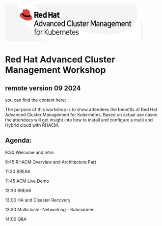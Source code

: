 <img src="https://github.com/RHEPDS/RH-AdvClustMgmt/blob/main/RHACM_logo.png" width="450" height="120">

# Red Hat Advanced Cluster Management Workshop
## remote version 09 2024

you can find the content here:

The purpose of this workshop is to show attendees the benefits of Red Hat Advanced Cluster Management for Kubernetes. Based on actual use cases the attendees will get insight into how to install and configure a multi and Hybrid cloud with RHACM.

## Agenda:

9:30		Welcome and Intro	

9:45		RHACM Overview and Architecture Part 

11:30		BREAK		

11:45		ACM Live Demo

12:30		BREAK		

13:00		HA and Disaster Recovery

13:30		Multicluster Networking - Submariner
		
14:00		Q&A


